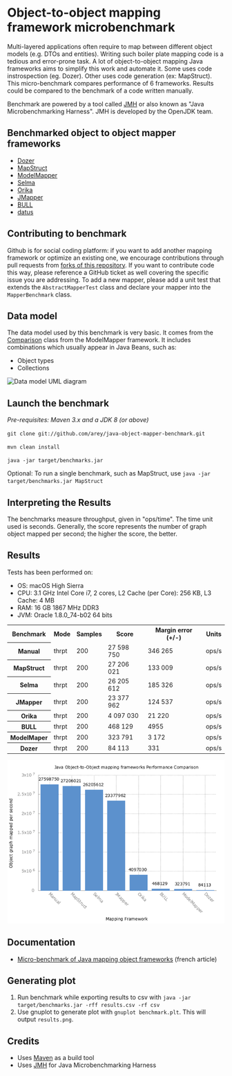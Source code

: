 # Object-to-object mapping framework microbenchmark

Multi-layered applications often require to map between different object models (e.g. DTOs and entities). 
Writing such boiler plate mapping code is a tedious and error-prone task.
A lot of object-to-object mapping Java frameworks aims to simplify this work and automate it.
Some uses code instrospection (eg. Dozer). Other uses code generation (ex: MapStruct).
This micro-benchmark compares performance of 6 frameworks. Results could be compared to the benchmark of a code written manually. 

Benchmark are powered by a tool called [JMH](http://openjdk.java.net/projects/code-tools/jmh/) or also known as "Java Microbenchmarking Harness".
JMH is developed by the OpenJDK team. 

## Benchmarked object to object mapper frameworks

- [Dozer](https://github.com/DozerMapper/dozer)
- [MapStruct](http://mapstruct.org/)
- [ModelMapper](http://modelmapper.org/)
- [Selma](http://www.selma-java.org/)
- [Orika](https://github.com/orika-mapper/orika)
- [JMapper](https://github.com/jmapper-framework/jmapper-core)
- [BULL](https://github.com/HotelsDotCom/bull)
- [datus](https://github.com/roookeee/datus)

## Contributing to benchmark


Github is for social coding platform: if you want to add another mapping framework or optimize an existing one, we encourage contributions 
through pull requests from [forks of this repository](http://help.github.com/forking/).
If you want to contribute code this way, please reference a GitHub ticket as well covering the specific issue you are addressing.
To add a new mapper, please add a unit test that extends the `AbstractMapperTest` class and declare your mapper into the `MapperBenchmark` class. 


## Data model

The data model used by this benchmark is very basic. It comes from the [Comparison](https://github.com/jhalterman/modelmapper/blob/master/core/src/test/java/org/modelmapper/performance/Comparison.java) class from the ModelMapper framework.
It includes combinations which usually appear in Java Beans, such as:

* Object types
* Collections

![Data model UML diagram](/model.png)

## Launch the benchmark

_Pre-requisites: Maven 3.x and a JDK 8 (or above)_

``git clone git://github.com/arey/java-object-mapper-benchmark.git``

``mvn clean install``

``java -jar target/benchmarks.jar``

Optional: To run a single benchmark, such as MapStruct, use `java -jar target/benchmarks.jar MapStruct`

## Interpreting the Results

The benchmarks measure throughput, given in "ops/time". The time unit used is seconds.
Generally, the score represents the number of graph object mapped per second; the higher the score, the better.

## Results

Tests has been performed on:

* OS: macOS High Sierra
* CPU: 3.1 GHz Intel Core i7, 2 cores, L2 Cache (per Core): 256 KB,  L3 Cache: 4 MB
* RAM: 16 GB 1867 MHz DDR3
* JVM: Oracle 1.8.0_74-b02 64 bits

<table>
    <tr>
        <th>Benchmark</th><th>Mode</th><th>Samples</th><th>Score</th><th>Margin error (+/-)</th><th>Units</th>
    </tr>
    <tr>
        <th>Manual</th><td>thrpt</td><td>200</td><td>27 598 750</td><td>346 265</td><td>ops/s</td>
    </tr>
    <tr>        
        <th>MapStruct</th><td>thrpt</td><td>200</td><td>27 206 021</td><td>133 009</td><td>ops/s</td>
    </tr>
    <tr>
        <th>Selma</th><td>thrpt</td><td>200</td><td>26 205 612</td><td>185 326</td><td>ops/s</td>
    </tr>
    <tr>
        <th>JMapper</th><td>thrpt</td><td>200</td><td>23 377 962</td><td>124 537</td><td>ops/s</td>
    </tr>
    <tr>
        <th>Orika</th><td>thrpt</td><td>200</td><td>4 097 030</td><td>21 220</td><td>ops/s</td>
    </tr>
    <tr>
        <th>BULL</th><td>thrpt</td><td>200</td><td>468 129</td><td>4955</td><td>ops/s</td>
    </tr>
    <tr>       
        <th>ModelMaper</th><td>thrpt</td><td>200</td><td>323 791</td><td>3 172</td><td>ops/s</td>
    </tr>
    <tr>
        <th>Dozer</th><td>thrpt</td><td>200</td><td>84 113</td><td>331</td><td>ops/s</td>
    <tr>
</table>

![Framework Comparison](results.png)


## Documentation

* [Micro-benchmark of Java mapping object frameworks](http://javaetmoi.com/2015/09/benchmark-frameworks-java-mapping-objet/) (french article)

## Generating plot

1. Run benchmark while exporting results to csv with `java -jar target/benchmarks.jar -rff results.csv -rf csv`
2. Use gnuplot to generate plot with `gnuplot benchmark.plt`. This will output `results.png`.

## Credits

* Uses [Maven](http://maven.apache.org/) as a build tool
* Uses [JMH](http://openjdk.java.net/projects/code-tools/jmh/) for Java Microbenchmarking Harness
